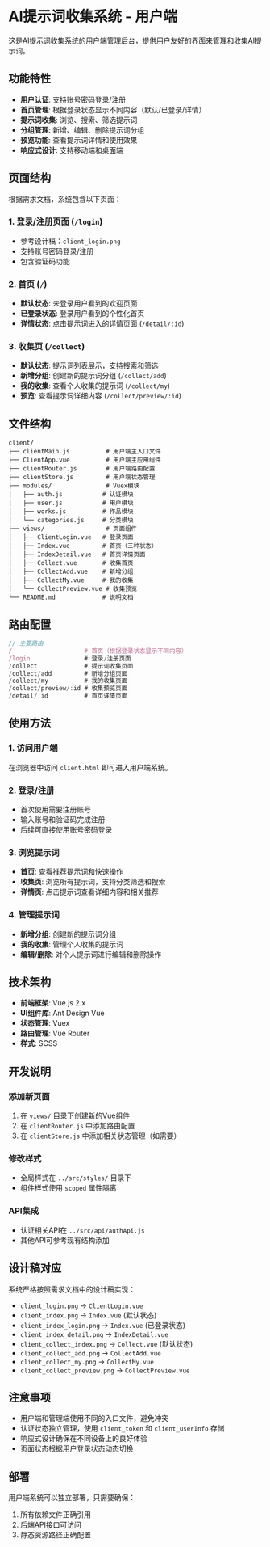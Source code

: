 # AI提示词收集系统 - 用户端

这是AI提示词收集系统的用户端管理后台，提供用户友好的界面来管理和收集AI提示词。

## 功能特性

- **用户认证**: 支持账号密码登录/注册
- **首页管理**: 根据登录状态显示不同内容（默认/已登录/详情）
- **提示词收集**: 浏览、搜索、筛选提示词
- **分组管理**: 新增、编辑、删除提示词分组
- **预览功能**: 查看提示词详情和使用效果
- **响应式设计**: 支持移动端和桌面端

## 页面结构

根据需求文档，系统包含以下页面：

### 1. 登录/注册页面 (`/login`)
- 参考设计稿：`client_login.png`
- 支持账号密码登录/注册
- 包含验证码功能

### 2. 首页 (`/`)
- **默认状态**: 未登录用户看到的欢迎页面
- **已登录状态**: 登录用户看到的个性化首页
- **详情状态**: 点击提示词进入的详情页面 (`/detail/:id`)

### 3. 收集页 (`/collect`)
- **默认状态**: 提示词列表展示，支持搜索和筛选
- **新增分组**: 创建新的提示词分组 (`/collect/add`)
- **我的收集**: 查看个人收集的提示词 (`/collect/my`)
- **预览**: 查看提示词详细内容 (`/collect/preview/:id`)

## 文件结构

```
client/
├── clientMain.js          # 用户端主入口文件
├── ClientApp.vue          # 用户端主应用组件
├── clientRouter.js        # 用户端路由配置
├── clientStore.js         # 用户端状态管理
├── modules/               # Vuex模块
│   ├── auth.js           # 认证模块
│   ├── user.js           # 用户模块
│   ├── works.js          # 作品模块
│   └── categories.js     # 分类模块
├── views/                 # 页面组件
│   ├── ClientLogin.vue   # 登录页面
│   ├── Index.vue         # 首页（三种状态）
│   ├── IndexDetail.vue   # 首页详情页面
│   ├── Collect.vue       # 收集首页
│   ├── CollectAdd.vue    # 新增分组
│   ├── CollectMy.vue     # 我的收集
│   └── CollectPreview.vue # 收集预览
└── README.md             # 说明文档
```

## 路由配置

```javascript
// 主要路由
/                    # 首页（根据登录状态显示不同内容）
/login               # 登录/注册页面
/collect             # 提示词收集页面
/collect/add         # 新增分组页面
/collect/my          # 我的收集页面
/collect/preview/:id # 收集预览页面
/detail/:id          # 首页详情页面
```

## 使用方法

### 1. 访问用户端

在浏览器中访问 `client.html` 即可进入用户端系统。

### 2. 登录/注册

- 首次使用需要注册账号
- 输入账号和验证码完成注册
- 后续可直接使用账号密码登录

### 3. 浏览提示词

- **首页**: 查看推荐提示词和快速操作
- **收集页**: 浏览所有提示词，支持分类筛选和搜索
- **详情页**: 点击提示词查看详细内容和相关推荐

### 4. 管理提示词

- **新增分组**: 创建新的提示词分组
- **我的收集**: 管理个人收集的提示词
- **编辑/删除**: 对个人提示词进行编辑和删除操作

## 技术架构

- **前端框架**: Vue.js 2.x
- **UI组件库**: Ant Design Vue
- **状态管理**: Vuex
- **路由管理**: Vue Router
- **样式**: SCSS

## 开发说明

### 添加新页面

1. 在 `views/` 目录下创建新的Vue组件
2. 在 `clientRouter.js` 中添加路由配置
3. 在 `clientStore.js` 中添加相关状态管理（如需要）

### 修改样式

- 全局样式在 `../src/styles/` 目录下
- 组件样式使用 `scoped` 属性隔离

### API集成

- 认证相关API在 `../src/api/authApi.js`
- 其他API可参考现有结构添加

## 设计稿对应

系统严格按照需求文档中的设计稿实现：

- `client_login.png` → `ClientLogin.vue`
- `client_index.png` → `Index.vue` (默认状态)
- `client_index_login.png` → `Index.vue` (已登录状态)
- `client_index_detail.png` → `IndexDetail.vue`
- `client_collect_index.png` → `Collect.vue` (默认状态)
- `client_collect_add.png` → `CollectAdd.vue`
- `client_collect_my.png` → `CollectMy.vue`
- `client_collect_preview.png` → `CollectPreview.vue`

## 注意事项

- 用户端和管理端使用不同的入口文件，避免冲突
- 认证状态独立管理，使用 `client_token` 和 `client_userInfo` 存储
- 响应式设计确保在不同设备上的良好体验
- 页面状态根据用户登录状态动态切换

## 部署

用户端系统可以独立部署，只需要确保：

1. 所有依赖文件正确引用
2. 后端API接口可访问
3. 静态资源路径正确配置
